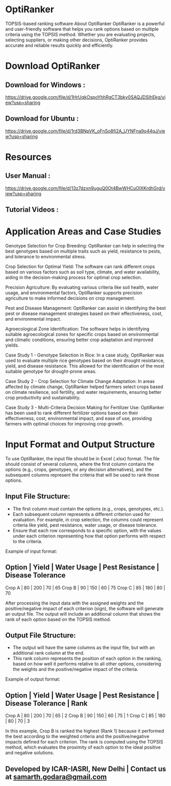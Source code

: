 # OptiRanker
TOPSIS-based ranking software
About OptiRanker
OptiRanker is a powerful and user-friendly software that helps you rank options based on multiple criteria using the TOPSIS method. Whether you are evaluating projects, selecting suppliers, or making other decisions, OptiRanker provides accurate and reliable results quickly and efficiently.

# Download OptiRanker
## Download for Windows : 
https://drive.google.com/file/d/1HrUqkOspoYhhRgCT3bky0SAQJDSIhEkg/view?usp=sharing 

## Download for Ubuntu : 
https://drive.google.com/file/d/1rd3BNpVK_oFnSo8fi2A_UYNFna9o44qJ/view?usp=sharing

# Resources
## User Manual : 
https://drive.google.com/file/d/13z7dzxn9uguQ0Ot4BwWHCuOlXKrdhGrd/view?usp=sharing

## Tutorial Videos :

# Application Areas and Case Studies

Genotype Selection for Crop Breeding: OptiRanker can help in selecting the best genotypes based on multiple traits such as yield, resistance to pests, and tolerance to environmental stress.

Crop Selection for Optimal Yield: The software can rank different crops based on various factors such as soil type, climate, and water availability, aiding in the decision-making process for optimal crop selection.

Precision Agriculture: By evaluating various criteria like soil health, water usage, and environmental factors, OptiRanker supports precision agriculture to make informed decisions on crop management.

Pest and Disease Management: OptiRanker can assist in identifying the best pest or disease management strategies based on their effectiveness, cost, and environmental impact.

Agroecological Zone Identification: The software helps in identifying suitable agroecological zones for specific crops based on environmental and climatic conditions, ensuring better crop adaptation and improved yields.

Case Study 1 - Genotype Selection in Rice: In a case study, OptiRanker was used to evaluate multiple rice genotypes based on their drought resistance, yield, and disease resistance. This allowed for the identification of the most suitable genotype for drought-prone areas.

Case Study 2 - Crop Selection for Climate Change Adaptation: In areas affected by climate change, OptiRanker helped farmers select crops based on climate resilience, soil fertility, and water requirements, ensuring better crop productivity and sustainability.

Case Study 3 - Multi-Criteria Decision Making for Fertilizer Use: OptiRanker has been used to rank different fertilizer options based on their effectiveness, cost, environmental impact, and ease of use, providing farmers with optimal choices for improving crop growth.

# Input Format and Output Structure

To use OptiRanker, the input file should be in Excel (.xlsx) format. The file should consist of several columns, where the first column contains the options (e.g., crops, genotypes, or any decision alternatives), and the subsequent columns represent the criteria that will be used to rank those options.

## Input File Structure:
- The first column must contain the options (e.g., crops, genotypes, etc.).
- Each subsequent column represents a different criterion used for evaluation. For example, in crop selection, the columns could represent criteria like yield, pest resistance, water usage, or disease tolerance.
- Ensure that each row corresponds to a specific option, with the values under each criterion representing how that option performs with respect to the criteria.

Example of input format:

Option     | Yield | Water Usage | Pest Resistance | Disease Tolerance
----------------------------------------------------------------------
Crop A     | 80    | 200         | 70              | 65
Crop B     | 90    | 150         | 60              | 75
Crop C     | 85    | 180         | 80              | 70
    
After processing the input data with the assigned weights and the positive/negative impact of each criterion (sign), the software will generate an output file. The output will include an additional column that shows the rank of each option based on the TOPSIS method.

## Output File Structure:
- The output will have the same columns as the input file, but with an additional rank column at the end.
- This rank column represents the position of each option in the ranking, based on how well it performs relative to all other options, considering the weights and the positive/negative impact of the criteria.

Example of output format:

Option     | Yield | Water Usage | Pest Resistance | Disease Tolerance | Rank
-------------------------------------------------------------------------
Crop A     | 80    | 200         | 70              | 65                 | 2
Crop B     | 90    | 150         | 60              | 75                 | 1
Crop C     | 85    | 180         | 80              | 70                 | 3
    
In this example, Crop B is ranked the highest (Rank 1) because it performed the best according to the weighted criteria and the positive/negative impacts defined for each criterion. The rank is computed using the TOPSIS method, which evaluates the proximity of each option to the ideal positive and negative solutions.

## Developed by ICAR-IASRI, New Delhi | Contact us at samarth.godara@gmail.com
